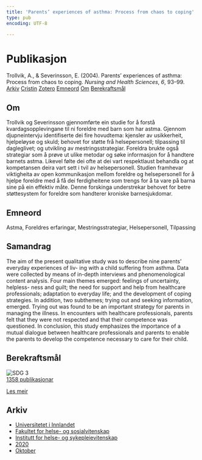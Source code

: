 ```yaml
---
title: 'Parents’ experiences of asthma: Process from chaos to coping'
type: pub
encoding: UTF-8

---
```

<h1>Publikasjon</h1>
<article id="csl-bib-container-I4W5NB7T" class="csl-bib-container">
  <div class="csl-bib-body"> <div class="csl-entry">Trollvik, A., &#38; Severinsson, E. (2004). Parents’ experiences of asthma: Process from chaos to coping. <i>Nursing and Health Sciences</i>, <i>6</i>, 93–99.</div> </div>
  <div class="csl-bib-buttons">
    <a href="#taxonomy-article-I4W5NB7T" alt="archive" class="csl-bib-button">Arkiv</a>
    <a href="https://app.cristin.no/results/show.jsf?id=1842221" alt="Cristin" class="csl-bib-button">Cristin</a>
    <a href="http://zotero.org/groups/5881554/items/I4W5NB7T" alt="Zotero" class="csl-bib-button">Zotero</a>
    <a href="#keywords-article-I4W5NB7T" alt="keywords" class="csl-bib-button">Emneord</a>
    <a href="#about-article-I4W5NB7T" alt="about_pub" class="csl-bib-button">Om</a>
    <a href="#sdg-article-I4W5NB7T" alt="sdg" class="csl-bib-button">Berekraftsmål</a>
  </div>
  <div id="csl-bib-meta-container-I4W5NB7T"></div>
</article>
<div id="csl-bib-meta-I4W5NB7T" class="csl-bib-meta">
  <article id="about-article-I4W5NB7T" class="about_pub-article">
    <h1>Om</h1>
    Trollvik og Severinsson gjennomførte ein studie for å forstå kvardagsopplevingane til ni foreldre med barn som har astma. Gjennom djupneintervju identifiserte dei fire hovudtema: kjensler av usikkerheit, hjelpeløyse og skuld; behovet for støtte frå helsepersonell; tilpassing til dagleglivet; og utvikling av mestringsstrategiar. Foreldra brukte også strategiar som å prøve ut ulike metodar og søke informasjon for å handtere barnets astma. Likevel følte dei ofte at dei vart respektlaust behandla og at kompetansen deira vart sett i tvil av helsepersonell. Studien framhevar viktigheita av open kommunikasjon mellom foreldre og helsepersonell for å hjelpe foreldre med å få dei ferdigheitene som trengs for å ta vare på barna sine på ein effektiv måte. Denne forskinga understrekar behovet for betre støttesystem for foreldre som handterer kroniske barnesjukdomar.
  </article>
  <article id="keywords-article-I4W5NB7T" class="keywords-article">
    <h1>Emneord</h1>
    Astma, Foreldres erfaringar, Mestringsstrategiar, Helsepersonell, Tilpassing
  </article>
  <article id="abstract-article-I4W5NB7T" class="abstract-article">
    <h1>Samandrag</h1>
    The aim of the present qualitative study was to describe nine parents’ everyday experiences of liv- ing with a child suffering from asthma. Data were collected by means of in-depth interviews and phenomenological content analysis. Four main themes emerged: feelings of uncertainty, helpless- ness and guilt; the need for support and help from healthcare professionals; adaptation to everyday life; and the development of coping strategies. In addition, two subthemes; trying out and seeking information, emerged. Trying out was found to be an important strategy for parents in managing the illness. In encounters with healthcare professionals, parents felt that they were not respected and that their competence was questioned. In conclusion, this study emphasizes the importance of a mutual dialogue between healthcare professionals and parents to enable the parents to develop the competence necessary to care for their child.
  </article>
  <article id="sdg-article-I4W5NB7T" class="sdg-article">
    <h1>Berekraftsmål</h1>
    <div class="sdg-container"><div id="sdg3" class="sdg">
        <img src="{{< params subfolder >}}images/sdg/sdg03_nn.png" class="image" alt="SDG 3">
        <div class="sdg-overlay">
          <a href="/nn/archive/?key=?sdg=3#archive" class="sdg-publication-count"><span>1358</span> publikasjonar</a>
          <p><a href="https://fn.no/om-fn/fns-baerekraftsmaal/god-helse-og-livskvalitet?lang=nno-NO" class="sdg-read-more">Les meir</a></p>
        </div>
      </div></div>
  </article>
  <article id="taxonomy-article-I4W5NB7T" class="taxonomy-article">
    <h1>Arkiv</h1>
    <ul>
      <li>
        <a href="/nn/archive/?key=3DCRN523">Universitetet i Innlandet</a>
      </li>
      <li>
        <a href="/nn/archive/?key=IDKFS3MX">Fakultet for helse- og sosialvitenskap</a>
      </li>
      <li>
        <a href="/nn/archive/?key=GTV4ECMZ">Institutt for helse- og sykepleievitenskap</a>
      </li>
      <li>
        <a href="/nn/archive/?key=LNJIKLR2">2020</a>
      </li>
      <li>
        <a href="/nn/archive/?key=95UGTTLG">Oktober</a>
      </li>
    </ul>
  </article>
</div>
